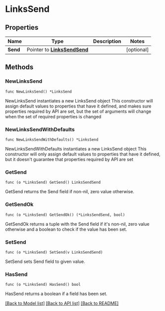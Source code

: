 # LinksSend

## Properties

Name | Type | Description | Notes
------------ | ------------- | ------------- | -------------
**Send** | Pointer to [**LinksSendSend**](LinksSendSend.md) |  | [optional] 

## Methods

### NewLinksSend

`func NewLinksSend() *LinksSend`

NewLinksSend instantiates a new LinksSend object
This constructor will assign default values to properties that have it defined,
and makes sure properties required by API are set, but the set of arguments
will change when the set of required properties is changed

### NewLinksSendWithDefaults

`func NewLinksSendWithDefaults() *LinksSend`

NewLinksSendWithDefaults instantiates a new LinksSend object
This constructor will only assign default values to properties that have it defined,
but it doesn't guarantee that properties required by API are set

### GetSend

`func (o *LinksSend) GetSend() LinksSendSend`

GetSend returns the Send field if non-nil, zero value otherwise.

### GetSendOk

`func (o *LinksSend) GetSendOk() (*LinksSendSend, bool)`

GetSendOk returns a tuple with the Send field if it's non-nil, zero value otherwise
and a boolean to check if the value has been set.

### SetSend

`func (o *LinksSend) SetSend(v LinksSendSend)`

SetSend sets Send field to given value.

### HasSend

`func (o *LinksSend) HasSend() bool`

HasSend returns a boolean if a field has been set.


[[Back to Model list]](../README.md#documentation-for-models) [[Back to API list]](../README.md#documentation-for-api-endpoints) [[Back to README]](../README.md)



